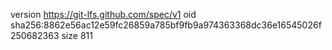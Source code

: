 version https://git-lfs.github.com/spec/v1
oid sha256:8862e56ac12e59fc26859a785bf9fb9a974363368dc36e16545026f250682363
size 811
